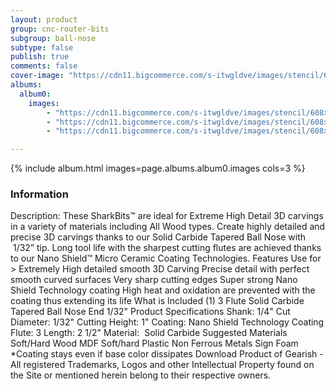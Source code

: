 ```yaml
---
layout: product
group: cnc-router-bits
subgroup: ball-nose
subtype: false
publish: true
comments: false
cover-image: "https://cdn11.bigcommerce.com/s-itwgldve/images/stencil/608x608/products/2395/7399/SB-603254-NS_s_w_2__77076.1675310615.png?c=2"
albums:
  album0:
    images:
        - "https://cdn11.bigcommerce.com/s-itwgldve/images/stencil/608x608/products/2395/7399/SB-603254-NS_s_w_2__77076.1675310615.png?c=2"
        - "https://cdn11.bigcommerce.com/s-itwgldve/images/stencil/608x608/products/2395/6200/sb-603254-ns_Box__90885.1675310614.jpg?c=2"
        - "https://cdn11.bigcommerce.com/s-itwgldve/images/stencil/608x608/products/2395/6316/SB-603254-NS__80104.1675310614.jpg?c=2"

---
```


{% include album.html images=page.albums.album0.images cols=3 %}

### Information

Description:
 These SharkBits™ are ideal for Extreme High Detail 3D carvings in a variety of materials including All Wood types.   Create highly detailed and precise 3D carvings thanks to our Solid Carbide Tapered Ball Nose with  1/32” tip.   Long tool life with the sharpest cutting flutes are achieved thanks to our Nano Shield™ Micro Ceramic Coating Technologies.   Features  Use for > Extremely High detailed smooth 3D Carving Precise detail with perfect smooth curved surfaces Very sharp cutting edges Super strong Nano Shield Technology coating High heat and oxidation are prevented with the coating thus extending its life  What is Included  (1) 3 Flute Solid Carbide Tapered Ball Nose End 1/32"  Product Specifications  Shank: 1/4" Cut Diameter: 1/32" Cutting Height: 1" Coating: Nano Shield Technology Coating Flute: 3 Length: 2 1/2" Material:  Solid Carbide  Suggested Materials  Soft/Hard Wood MDF Soft/hard Plastic Non Ferrous Metals Sign Foam  *Coating stays even if base color dissipates Download Product of Gearish - All registered Trademarks, Logos and other Intellectual Property found on the Site or mentioned herein belong to their respective owners.  

